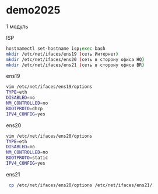 # demo2025

1 модуль

ISP
```bash
hostnamectl set-hostname isp;exec bash
mkdir /etc/net/ifaces/ens19 (сеть Интернет)
mkdir /etc/net/ifaces/ens20 (сеть в сторону офиса HQ)
mkdir /etc/net/ifaces/ens21 (сеть в сторону офиса BR)
```
ens19
```bash
vim /etc/net/ifaces/ens19/options
TYPE=eth
DISABLED=no
NM_CONTROLLED=no
BOOTPROTO=dhcp
IPV4_CONFIG=yes
```
ens20
```bash
vim /etc/net/ifaces/ens20/options
TYPE=eth
DISABLED=no
NM_CONTROLLED=no
BOOTPROTO=static
IPV4_CONFIG=yes
```
ens21
```bash
 cp /etc/net/ifaces/ens20/options /etc/net/ifaces/ens21/
```
